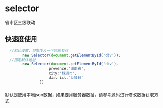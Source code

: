 # selector
省市区三级联动
## 快速度使用
```javascript
  //默认设置，只需传入一个容器节点
        new Selector(document.getElementById('div'));
  //指定默认地址
        new Selector(document.getElementById('div')，
  					provence:'湖南省',
					city:'株洲市',
					district:'炎陵县'
				}）
```
### 
默认是使用本地json数据，如果要用服务器数据，请参考源码进行修改数据获取方式
